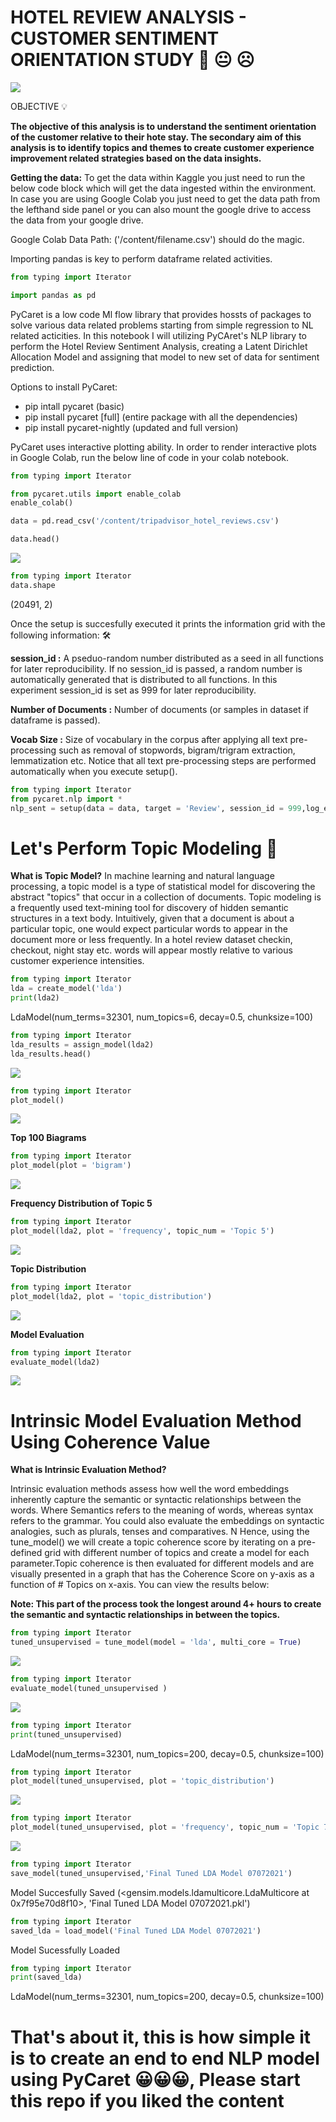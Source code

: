 # HOTEL REVIEW ANALYSIS - CUSTOMER SENTIMENT ORIENTATION STUDY 🙂 😐 ☹️
![](https://images.pexels.com/photos/60217/pexels-photo-60217.jpeg?auto=compress&cs=tinysrgb&dpr=1&w=500)

OBJECTIVE 💡

**The objective of this analysis is to understand the sentiment orientation of the customer relative to their hote stay. The secondary aim of this analysis is to identify topics and themes to create customer experience improvement related strategies based on the data insights.**

**Getting the data:**
To get the data within Kaggle you just need to run the below code block which will get the data ingested within the environment. In case you are using Google Colab you just need to get the data path from the lefthand side panel or you can also mount the google drive to access the data from your google drive. 

Google Colab Data Path: ('/content/filename.csv') should do the magic.

Importing pandas is key to perform dataframe related activities.

```python
from typing import Iterator

import pandas as pd
```
PyCaret is a low code Ml flow library that provides hossts of packages to solve various data related problems starting from simple regression to NL related acticities. In this notebook I will utilizing PyCAret's NLP library to perform the Hotel Review Sentiment Analysis, creating a Latent Dirichlet Allocation Model and assigning that model to new set of data for sentiment prediction. 

Options to install PyCaret:
* pip intall pycaret (basic)
* pip install pycaret [full] (entire package with all the dependencies)
* pip install pycaret-nightly (updated and full version)

PyCaret uses interactive plotting ability. In order to render interactive plots in Google Colab, run the below line of code in your colab notebook.

```python
from typing import Iterator

from pycaret.utils import enable_colab 
enable_colab()

data = pd.read_csv('/content/tripadvisor_hotel_reviews.csv')

data.head()
```
![](https://github.com/skappal7/NLP/blob/main/Image/1%20Table.PNG?auto=compress&cs=tinysrgb&dpr=1&w=500)

```python
from typing import Iterator
data.shape
```
(20491, 2)

 Once the setup is succesfully executed it prints the information grid with the following information: 🛠️

**session_id :** A pseduo-random number distributed as a seed in all functions for later reproducibility. If no session_id is passed, a random number is automatically generated that is distributed to all functions. In this experiment session_id is set as 999 for later reproducibility.

**Number of Documents :** Number of documents (or samples in dataset if dataframe is passed).

**Vocab Size :** Size of vocabulary in the corpus after applying all text pre-processing such as removal of stopwords, bigram/trigram extraction, lemmatization etc.
Notice that all text pre-processing steps are performed automatically when you execute setup().
```python
from typing import Iterator
from pycaret.nlp import *
nlp_sent = setup(data = data, target = 'Review', session_id = 999,log_experiment = True, experiment_name = 'HotRev1')
```
# Let's Perform Topic Modeling 🎯

**What is Topic Model?** 
In machine learning and natural language processing, a topic model is a type of statistical model for discovering the abstract "topics" that occur in a collection of documents. Topic modeling is a frequently used text-mining tool for discovery of hidden semantic structures in a text body. Intuitively, given that a document is about a particular topic, one would expect particular words to appear in the document more or less frequently. In a hotel review dataset checkin, checkout, night stay etc. words will appear mostly relative to various customer experience intensities.

```python
from typing import Iterator
lda = create_model('lda')
print(lda2)
```
LdaModel(num_terms=32301, num_topics=6, decay=0.5, chunksize=100)

```python
from typing import Iterator
lda_results = assign_model(lda2)
lda_results.head()
```
![](https://github.com/skappal7/NLP/blob/main/Image/1%20Table%202.PNG?auto=compress&cs=tinysrgb&dpr=1&w=500)

```python
from typing import Iterator
plot_model()
```
![](https://github.com/skappal7/NLP/blob/main/Image/1%20top%20100%20Words.png?auto=compress&cs=tinysrgb&dpr=1&w=500)

**Top 100 Biagrams**
```python
from typing import Iterator
plot_model(plot = 'bigram')
```
![](https://github.com/skappal7/NLP/blob/main/Image/2%20top%20100%20Bigrams.PNG?auto=compress&cs=tinysrgb&dpr=1&w=500)

**Frequency Distribution of Topic 5**
```python
from typing import Iterator
plot_model(lda2, plot = 'frequency', topic_num = 'Topic 5')
```
![](https://github.com/skappal7/NLP/blob/main/Image/3%20top%20100%20Post%20Remmoving%20Stop%20Words.PNG?auto=compress&cs=tinysrgb&dpr=1&w=500)

**Topic Distribution** 

```python
from typing import Iterator
plot_model(lda2, plot = 'topic_distribution')
```
![](https://github.com/skappal7/NLP/blob/main/Image/4%20Topic%20Distribution.PNG?auto=compress&cs=tinysrgb&dpr=1&w=500)

**Model Evaluation** 
```python
from typing import Iterator
evaluate_model(lda2)
```
![](https://github.com/skappal7/NLP/blob/main/Image/5%20Model%20Evaluation.PNG?auto=compress&cs=tinysrgb&dpr=1&w=500)

# Intrinsic Model Evaluation Method Using Coherence Value

**What is Intrinsic Evaluation Method?**

Intrinsic evaluation methods assess how well the word embeddings inherently capture the semantic or syntactic relationships between the words. Where Semantics refers to the meaning of words, whereas syntax refers to the grammar. You could also evaluate the embeddings on syntactic analogies, such as plurals, tenses and comparatives.
N
Hence, using the tune_model() we will create a topic coherence score by iterating on a pre-defined grid with different number of topics and create a model for each parameter.Topic coherence is then evaluated for different models and are visually presented in a graph that has the  Coherence Score on y-axis as a function of # Topics on x-axis. You can view the results below:

**Note: This part of the process took the longest around 4+ hours to create the semantic and syntactic relationships in between the topics.**

```python
from typing import Iterator
tuned_unsupervised = tune_model(model = 'lda', multi_core = True)
```
![](https://github.com/skappal7/NLP/blob/main/Image/6%20Topic%20Coherence.PNG?auto=compress&cs=tinysrgb&dpr=1&w=500)

```python
from typing import Iterator
evaluate_model(tuned_unsupervised )
```
![](https://github.com/skappal7/NLP/blob/main/Image/7%20Evaluate%20Model%20tuned%20LDA.PNG?auto=compress&cs=tinysrgb&dpr=1&w=500)

```python
from typing import Iterator
print(tuned_unsupervised)
```
LdaModel(num_terms=32301, num_topics=200, decay=0.5, chunksize=100)
```python
from typing import Iterator
plot_model(tuned_unsupervised, plot = 'topic_distribution')
```
![](https://github.com/skappal7/NLP/blob/main/Image/8%20Topic%20Distribution%20tuned%20LDA.PNG?auto=compress&cs=tinysrgb&dpr=1&w=500)

```python
from typing import Iterator
plot_model(tuned_unsupervised, plot = 'frequency', topic_num = 'Topic 70')
```
![](https://github.com/skappal7/NLP/blob/main/Image/9%20Topic%2070%20Top%20100%20Post%20Stop%20Words%20Removal.PNG?auto=compress&cs=tinysrgb&dpr=1&w=500)

```python
from typing import Iterator
save_model(tuned_unsupervised,'Final Tuned LDA Model 07072021')
```
Model Succesfully Saved
(<gensim.models.ldamulticore.LdaMulticore at 0x7f95e70d8f10>,
 'Final Tuned LDA Model 07072021.pkl')
 
```python
from typing import Iterator
saved_lda = load_model('Final Tuned LDA Model 07072021')
```
Model Sucessfully Loaded

```python
from typing import Iterator
print(saved_lda)
```
LdaModel(num_terms=32301, num_topics=200, decay=0.5, chunksize=100)

# That's about it, this is how simple it is to create an end to end NLP model using PyCaret 😀😀😀, Please start this repo if you liked the content

 

